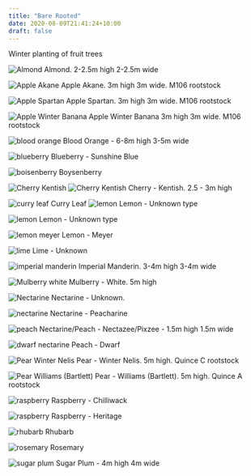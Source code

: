 ```yaml
---
title: "Bare Rooted"
date: 2020-08-09T21:41:24+10:00
draft: false
---
```


Winter planting of fruit trees

![Almond](/assets/images/barerooted/almond.jpg)
Almond.  2-2.5m high 2-2.5m wide

![Apple Akane](/assets/images/barerooted/apple-akane.jpg)
Apple Akane. 3m high 3m wide. M106 rootstock

![Apple Spartan](/assets/images/barerooted/apple-spartan.jpg)
Apple Spartan. 3m high 3m wide. M106 rootstock

![Apple Winter Banana](/assets/images/barerooted/apple-winter-banana.jpg)
Apple Winter Banana 3m high 3m wide. M106 rootstock

![blood orange](/assets/images/barerooted/blood-orange.jpg)
Blood Orange - 6-8m high 3-5m wide

![blueberry](/assets/images/barerooted/blueberry.jpg)
Blueberry - Sunshine Blue

![boisenberry](/assets/images/barerooted/boysnberry.jpg)
Boysenberry

![Cherry Kentish](/assets/images/barerooted/cherry-kentish-1.jpg)
![Cherry Kentish](/assets/images/barerooted/cherry-kentish-2.jpg)
Cherry - Kentish. 2.5 - 3m high

![curry leaf](/assets/images/barerooted/curry-leaf.jpg)
Curry Leaf
![lemon](/assets/images/barerooted/lemon-1.jpg)
Lemon - Unknown type

![lemon](/assets/images/barerooted/lemon-2.jpg)
Lemon - Unknown type

![lemon meyer](/assets/images/barerooted/lemon-meyer.jpg)
Lemon - Meyer

![lime](/assets/images/barerooted/lime.jpg)
Lime - Unknown

![imperial manderin](/assets/images/barerooted/mandarin.jpg)
Imperial Manderin. 3-4m high 3-4m wide

![Mulberry white](/assets/images/barerooted/mulberry-white.jpg)
Mulberry - White. 5m high

![Nectarine](/assets/images/barerooted/apricot.jpg)
Nectarine - Unknown.

![nectarine](/assets/images/barerooted/peacharine.jpg)
Nectarine - Peacharine

![peach](/assets/images/barerooted/peach.jpg)
Nectarine/Peach - Nectazee/Pixzee - 1.5m high 1.5m wide

![dwarf nectarine](/assets/images/barerooted/nectarine-dwarf.jpg)
Peach - Dwarf

![Pear Winter Nelis](/assets/images/barerooted/pear-winter-nelis.jpg)
Pear - Winter Nelis. 5m high. Quince C rootstock

![Pear Williams (Bartlett)](/assets/images/barerooted/pear-williams.jpg)
Pear - Williams (Bartlett). 5m high. Quince A rootstock

![raspberry](/assets/images/barerooted/raspberry-chilliwack.jpg)
Raspberry - Chilliwack

![raspberry](/assets/images/barerooted/raspberry-heritage.jpg)
Raspberry - Heritage

![rhubarb](/assets/images/barerooted/rhubarb.jpg)
Rhubarb

![rosemary](/assets/images/barerooted/rosemary.jpg)
Rosemary

![sugar plum](/assets/images/barerooted/sugar-plum.jpg)
Sugar Plum - 4m high 4m wide

